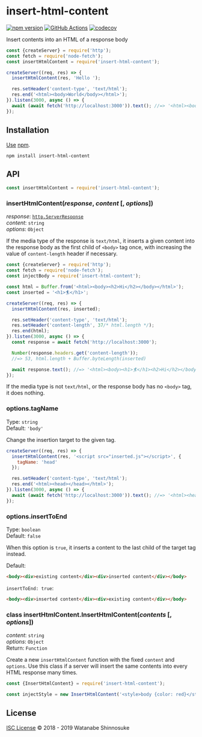 # insert-html-content

[![npm version](https://img.shields.io/npm/v/insert-html-content.svg)](https://www.npmjs.com/package/insert-html-content)
[![GitHub Actions](https://action-badges.now.sh/shinnn/insert-html-content)](https://wdp9fww0r9.execute-api.us-west-2.amazonaws.com/production/results/shinnn/insert-html-content)
[![codecov](https://codecov.io/gh/shinnn/insert-html-content/branch/master/graph/badge.svg)](https://codecov.io/gh/shinnn/insert-html-content)

Insert contents into an HTML of a response body

```javascript
const {createServer} = require('http');
const fetch = require('node-fetch');
const insertHtmlContent = require('insert-html-content');

createServer((req, res) => {
  insertHtmlContent(res, 'Hello ');

  res.setHeader('content-type', 'text/html');
  res.end('<html><body>World</body></html>');
}).listen(3000, async () => {
  await (await fetch('http://localhost:3000')).text(); //=> '<html><body>Hello, World</body></html>'
});
```

## Installation

[Use](https://docs.npmjs.com/cli/install) [npm](https://docs.npmjs.com/about-npm/).

```
npm install insert-html-content
```

## API

```javascript
const insertHtmlContent = require('insert-html-content');
```

### insertHtmlContent(*response*, *content* [, *options*])

*response*: [`http.ServerResponse`](https://nodejs.org/api/http.html#http_class_http_serverresponse)  
*content*: `string`  
*options*: `Object`

If the media type of the response is `text/html`, it inserts a given content into the response body as the first child of `<body>` tag once, with increasing the value of `content-length` header if necessary.

```javascript
const {createServer} = require('http');
const fetch = require('node-fetch');
const injectBody = require('insert-html-content');

const html = Buffer.from('<html><body><h2>Hi</h2></body></html>');
const inserted = '<h1>🏄‍</h1>';

createServer((req, res) => {
  insertHtmlContent(res, inserted);

  res.setHeader('content-type', 'text/html');
  res.setHeader('content-length', 37/* html.length */);
  res.end(html);
}).listen(3000, async () => {
  const response = await fetch('http://localhost:3000');

  Number(response.headers.get('content-length'));
  //=> 53, html.length + Buffer.byteLength(inserted)

  await response.text(); //=> '<html><body><h1>🏄‍</h1><h2>Hi</h2></body></html>'
});
```

If the media type is not `text/html`, or the response body has no `<body>` tag, it does nothing.

### options.tagName

Type: `string`  
Default: `'body'`

Change the insertion target to the given tag.

```javascript
createServer((req, res) => {
  insertHtmlContent(res, '<script src="inserted.js"></script>', {
    tagName: 'head'
  });

  res.setHeader('content-type', 'text/html');
  res.end('<html><head></head></html>');
}).listen(3000, async () => {
  await (await fetch('http://localhost:3000')).text(); //=> '<html><head><script src="inserted.js"></script></head></html>'
});
```

### options.insertToEnd

Type: `boolean`  
Default: `false`

When this option is `true`, it inserts a content to the last child of the target tag instead.

Default:

```html
<body><div>existing content</div><div>inserted content</div></body>
```

`insertToEnd: true`:

```html
<body><div>inserted content</div><div>existing content</div></body>
```

### class insertHtmlContent.InsertHtmlContent(*contents* [, *options*])

*content*: `string`  
*options*: `Object`  
Return: `Function`

Create a new `insertHtmlContent` function with the fixed `content` and `options`. Use this class if a server will insert the same contents into every HTML response many times.

```javascript
const {InsertHtmlContent} = require('insert-html-content');

const injectStyle = new InsertHtmlContent('<style>body {color: red}</style>');
```

## License

[ISC License](./LICENSE) © 2018 - 2019 Watanabe Shinnosuke
